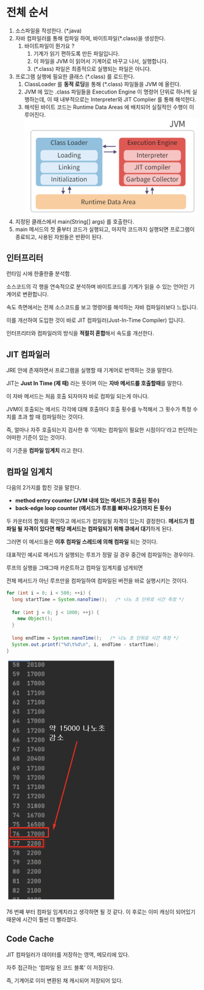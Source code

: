 # 전체 순서
1. 소스파일을 작성한다. (*.java)
2. 자바 컴파일러를 통해 컴파일 하여, 바이트파일(*.class)을 생성한다.
    1. 바이트파일이 뭔가요 ?
        1. 기계가 읽기 편하도록 만든 파일입니다.
        2. 이 파일을 JVM 이 읽어서 기계어로 바꾸고 나서, 실행합니다.
        3. (*.class) 파일은 최종적으로 실행되는 파일은 아니다.
3. 프로그램 실행에 필요한 클래스 (*.class) 를 로드한다.  
    1. ClassLoader 를 **동적 로딩**을 통해 (*.class) 파일들을 JVM 에 올린다.  
    2. JVM 에 있는 .class 파일들을 Execution Engine 이 명령어 단위로 하나씩 실행하는데, 이 때 내부적으로는 Interpreter와 JIT Complier 를 통해 해석한다.  
    3. 해석된 바이트 코드는 Runtime Data Areas 에 배치되어 실질적인 수행이 이루어진다.  
       ![IMAGES](../images/실행과정1.png)
4. 지정된 클래스에서 main(String[] args) 를 호출한다.
5. main 메서드의 첫 줄부터 코드가 실행되고, 마지막 코드까지 실행되면 프로그램이 종료되고, 사용된 자원들은 반환이 된다.
## 인터프리터

런타임 시에 한줄한줄 분석함.

소스코드의 각 행을 연속적으로 분석하며 바이트코드를 기계가 읽을 수 있는 언어인 기계어로 변환합니다.

속도 측면에서는 전체 소스코드를 보고 명령어를 해석하는 자바 컴파일러보다 느립니다.

이를 개선하여 도입한 것이 바로 JIT 컴파일러(Just-In-Time Compiler) 입니다.

인터프리터와 컴파일러의 방식을 **적절히 혼합**해서 속도를 개선한다.

## JIT 컴파일러

JRE 안에 존재하면서 프로그램을 실행할 때 기계어로 번역하는 것을 말한다.

JIT는 **Just In Time (제 때)** 라는 뜻이며 이는 **자바 메서드를 호출할때**를 말한다.

이 자바 메서드는 처음 호출 되자마자 바로 컴파일 되는게 아니다.

JVM이 호출되는 메서드 각각에 대해 호출마다 호출 횟수를 누적해서 그 횟수가 특정 수치를 초과 할 때 컴파일하는 것이다.

즉, 얼마나 자주 호출되는지 검사한 후 '이제는 컴파일이 필요한 시점이다'라고 판단하는 어떠한 기준이 있는 것이다.

이 기준을 **컴파일 임계치** 라고 한다.

## 컴파일 임계치

다음의 2가지를 합친 것을 말한다.

- **method entry counter (JVM 내에 있는 메서드가 호출된 횟수)**
- **back-edge loop counter (메서드가 루프를 빠져나오기까지 돈 횟수)**

두 카운터의 합계를 확인하고 메서드가 컴파일될 자격이 있는지 결정한다. **메서드가 컴파일 될 자격이 있다면 해당 메서드는** **컴파일되기 위해 큐에서 대기**하게 된다.

그러면 이 메서드들은 **이후 컴파일 스레드에 의해 컴파일** 되는 것이다.

대표적인 예시로 메서드가 실행되는 루프가 정말 길 경우 중간에 컴파일하는 경우이다.

루프의 실행을 그때그때 카운트하고 컴파일 임계치를 넘게되면

전체 메서드가 아닌 루프만을 컴파일하여 컴파일된 버전을 바로 실행시키는 것이다.


```java
for (int i = 0; i < 500; ++i) {
  long startTime = System.nanoTime();   /* 나노 초 단위로 시간 측정 */

  for (int j = 0; j < 1000; ++j) {
 	new Object();
  }

  long endTime = System.nanoTime();   /* 나노 초 단위로 시간 측정 */
  System.out.printf("%d\t%d\n", i, endTime - startTime);
}
```


![IMAGES](../images/실행과정2.png)

76 번째 부터 컴파일 임계치라고 생각하면 될 것 같다. 이 후로는 이미 캐싱이 되어있기 때문에 시간이 훨씬 더 빨라졌다.

## Code Cache

JIT 컴파일러가 데이터를 저장하는 영역, 메모리에 있다.

자주 접근하는 ‘컴파일 된 코드 블록’ 이 저장된다.

즉, 기계어로 이미 변환된 채 캐시되어 저장되어 있다.
